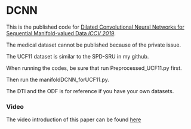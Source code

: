 # DCNN
This is the published code for 
[Dilated Convolutional Neural Networks for Sequential Manifold-valued Data *ICCV 2019*](https://arxiv.org/abs/1910.02206).

The medical dataset cannot be published because of the private issue.

The UCF11 dataset is similar to the SPD-SRU in my github.

When running the codes, be sure that run Preprocessed_UCF11.py first.

Then run the manifoldDCNN_forUCF11.py.

The DTI and the ODF is for reference if you have your own datasets.

### Video
The video introduction of this paper can be found [here](https://www.youtube.com/watch?v=_nT2hrYQL0w)
